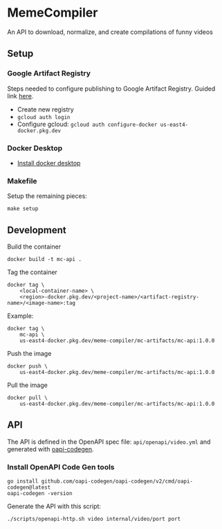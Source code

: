 # MemeCompiler
An API to download, normalize, and create compilations of funny videos

## Setup

### Google Artifact Registry
Steps needed to configure publishing to Google Artifact Registry. Guided link [here](https://cloud.google.com/artifact-registry/docs/docker/store-docker-container-images).

- Create new registry
- `gcloud auth login`
- Configure gcloud: `gcloud auth configure-docker us-east4-docker.pkg.dev`

### Docker Desktop
- [Install docker desktop](https://www.docker.com/products/docker-desktop/)

### Makefile
Setup the remaining pieces:
```
make setup
```

## Development

Build the container
```
docker build -t mc-api .
```
Tag the container
```
docker tag \
    <local-container-name> \
    <region>-docker.pkg.dev/<project-name>/<artifact-registry-name>/<image-name>:tag
```

Example:
```
docker tag \
    mc-api \
    us-east4-docker.pkg.dev/meme-compiler/mc-artifacts/mc-api:1.0.0
```

Push the image
```
docker push \
    us-east4-docker.pkg.dev/meme-compiler/mc-artifacts/mc-api:1.0.0
```

Pull the image
```
docker pull \
    us-east4-docker.pkg.dev/meme-compiler/mc-artifacts/mc-api:1.0.0
```

## API

The API is defined in the OpenAPI spec file: `api/openapi/video.yml` and generated with [oapi-codegen](https://github.com/oapi-codegen/oapi-codegen?tab=readme-ov-file#install).

### Install OpenAPI Code Gen tools
```
go install github.com/oapi-codegen/oapi-codegen/v2/cmd/oapi-codegen@latest
oapi-codegen -version
```

Generate the API with this script:
```
./scripts/openapi-http.sh video internal/video/port port
```
